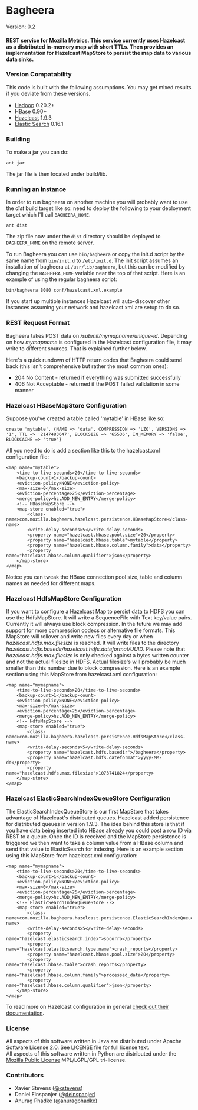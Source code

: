 # Bagheera #

Version: 0.2  

#### REST service for Mozilla Metrics. This service currently uses Hazelcast as a distributed in-memory map with short TTLs. Then provides an implementation for Hazelcast MapStore to persist the map data to various data sinks. ####


### Version Compatability ###
This code is built with the following assumptions.  You may get mixed results if you deviate from these versions.

* [Hadoop](http://hadoop.apache.org) 0.20.2+
* [HBase](http://hbase.apache.org) 0.90+
* [Hazelcast](http://www.hazelcast.com/) 1.9.3
* [Elastic Search](http://www.elasticsearch.org/) 0.16.1

### Building ###
To make a jar you can do:  

`ant jar`

The jar file is then located under build/lib.

### Running an instance ###
In order to run bagheera on another machine you will probably want to use the _dist_ build target like so: need to deploy the following to your deployment target which I'll call `BAGHEERA_HOME`.

`ant dist`

The zip file now under the `dist` directory should be deployed to `BAGHEERA_HOME` on the remote server.

To run Bagheera you can use `bin/bagheera` or copy the init.d script by the same name from `bin/init.d` to `/etc/init.d`. The init script assumes an installation of bagheera at `/usr/lib/bagheera`, but this can be modified by changing the `BAGHEERA_HOME` variable near the top of that script. Here is an example of using the regular bagheera script:

`bin/bagheera 8080 conf/hazelcast.xml.example`

If you start up multiple instances Hazelcast will auto-discover other instances assuming your network and hazelcast.xml are setup to do so.

### REST Request Format ###

Bagheera takes POST data on _/submit/mymapname/unique-id_. Depending on how _mymapname_ is configured in the Hazelcast configuration file, it may write to different sources. That is explained further below.

Here's a quick rundown of HTTP return codes that Bagheera could send back (this isn't comprehensive but rather the most common ones):

* 204 No Content - returned if everything was submitted successfully
* 406 Not Acceptable - returned if the POST failed validation in some manner

### Hazelcast HBaseMapStore Configuration ###

Suppose you've created a table called 'mytable' in HBase like so:

`create 'mytable', {NAME => 'data', COMPRESSION => 'LZO', VERSIONS => '1', TTL => '2147483647', BLOCKSIZE => '65536', IN_MEMORY => 'false', BLOCKCACHE => 'true'}`

All you need to do is add a section like this to the hazelcast.xml configuration file:

	<map name="mytable">
		<time-to-live-seconds>20</time-to-live-seconds>
		<backup-count>1</backup-count>
		<eviction-policy>NONE</eviction-policy>
		<max-size>0</max-size>
		<eviction-percentage>25</eviction-percentage>
		<merge-policy>hz.ADD_NEW_ENTRY</merge-policy>
		<!-- HBaseMapStore -->
		<map-store enabled="true">
			<class-name>com.mozilla.bagheera.hazelcast.persistence.HBaseMapStore</class-name>
			<write-delay-seconds>5</write-delay-seconds>
			<property name="hazelcast.hbase.pool.size">20</property>
			<property name="hazelcast.hbase.table">mytable</property>
			<property name="hazelcast.hbase.column.family">data</property>
			<property name="hazelcast.hbase.column.qualifier">json</property>
		</map-store>
	</map>

Notice you can tweak the HBase connection pool size, table and column names as needed for different maps.

### Hazelcast HdfsMapStore Configuration ###

If you want to configure a Hazelcast Map to persist data to HDFS you can use the HdfsMapStore. It will write a SequenceFile with Text key/value pairs. Currently it will always use block compression. In the future we may add support for more compression codecs or alternative file formats. This MapStore will rollover and write new files every day or when _hazelcast.hdfs.max.filesize_ is reached. It will write files to the directory _hazelcast.hdfs.basedir/hazelcast.hdfs.dateformat/UUID_. Please note that _hazelcast.hdfs.max.filesize_ is only checked against a bytes written counter and not the actual filesize in HDFS. Actual filesize's will probably be much smaller than this number due to block compression. Here is an example section using this MapStore from hazelcast.xml configuration:

	<map name="mymapname">
		<time-to-live-seconds>20</time-to-live-seconds>
		<backup-count>1</backup-count>
		<eviction-policy>NONE</eviction-policy>
		<max-size>0</max-size>
		<eviction-percentage>25</eviction-percentage>
		<merge-policy>hz.ADD_NEW_ENTRY</merge-policy>
		<!-- HdfsMapStore -->
		<map-store enabled="true">
			<class-name>com.mozilla.bagheera.hazelcast.persistence.HdfsMapStore</class-name>
			<write-delay-seconds>5</write-delay-seconds>
			<property name="hazelcast.hdfs.basedir">/bagheera</property>
			<property name="hazelcast.hdfs.dateformat">yyyy-MM-dd</property>
			<property name="hazelcast.hdfs.max.filesize">1073741824</property>
		</map-store>
	</map>

### Hazelcast ElasticSearchIndexQueueStore Configuration ###

The ElasticSearchIndexQueueStore is our first MapStore that takes advantage of Hazelcast's distributed queues. Hazelcast added persistence for distributed queues in version 1.9.3. The idea behind this store is that if you have data being inserted into HBase already you could post a row ID via REST to a queue. Once the ID is received and the MapStore persistence is triggered we then want to take a column value from a HBase column and send that value to ElasticSearch for indexing. Here is an example section using this MapStore from hazelcast.xml configuration:

	<map name="mymapname">
		<time-to-live-seconds>20</time-to-live-seconds>
		<backup-count>1</backup-count>
		<eviction-policy>NONE</eviction-policy>
		<max-size>0</max-size>
		<eviction-percentage>25</eviction-percentage>
		<merge-policy>hz.ADD_NEW_ENTRY</merge-policy>
		<!-- ElasticSearchIndexQueueStore -->
		<map-store enabled="true">
			<class-name>com.mozilla.bagheera.hazelcast.persistence.ElasticSearchIndexQueueStore</class-name>
			<write-delay-seconds>5</write-delay-seconds>
			<property name="hazelcast.elasticsearch.index">socorro</property>
			<property name="hazelcast.elasticsearch.type.name">crash_reports</property>
			<property name="hazelcast.hbase.pool.size">20</property>
			<property name="hazelcast.hbase.table">crash_reports</property>
			<property name="hazelcast.hbase.column.family">processed_data</property>
			<property name="hazelcast.hbase.column.qualifier">json</property>
		</map-store>
	</map>

To read more on Hazelcast configuration in general [check out their documentation](http://www.hazelcast.com/).

### License ###
All aspects of this software written in Java are distributed under Apache Software License 2.0. See LICENSE file for full license text.  
All aspects of this software written in Python are distributed under the [Mozilla Public License](http://www.mozilla.org/MPL/) MPL/LGPL/GPL tri-license.

### Contributors ###

* Xavier Stevens ([@xstevens](http://twitter.com/xstevens))
* Daniel Einspanjer ([@deinspanjer](http://twitter/deinspanjer))
* Anurag Phadke ([@anuragphadke](http://twitter.com/anuragphadke))
